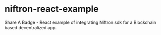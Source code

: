 # niftron-react-example
Share A Badge - React example of integrating Niftron sdk for a Blockchain based decentralized app.
